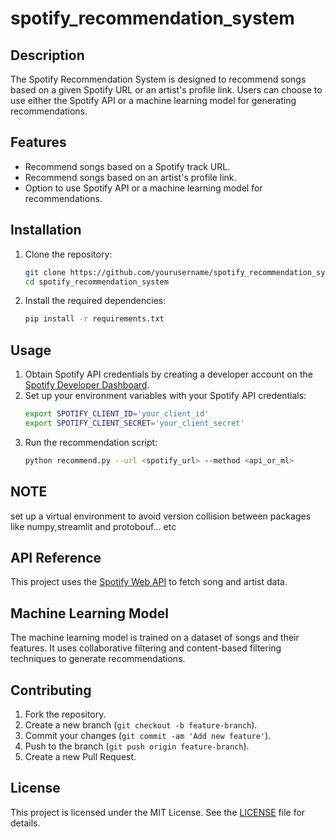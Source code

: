 # spotify_recommendation_system
## Description
The Spotify Recommendation System is designed to recommend songs based on a given Spotify URL or an artist's profile link. Users can choose to use either the Spotify API or a machine learning model for generating recommendations.

## Features
- Recommend songs based on a Spotify track URL.
- Recommend songs based on an artist's profile link.
- Option to use Spotify API or a machine learning model for recommendations.

## Installation
1. Clone the repository:
    ```bash
    git clone https://github.com/yourusername/spotify_recommendation_system.git
    cd spotify_recommendation_system
    ```
2. Install the required dependencies:
    ```bash
    pip install -r requirements.txt
    ```

## Usage
1. Obtain Spotify API credentials by creating a developer account on the [Spotify Developer Dashboard](https://developer.spotify.com/dashboard/).
2. Set up your environment variables with your Spotify API credentials:
    ```bash
    export SPOTIFY_CLIENT_ID='your_client_id'
    export SPOTIFY_CLIENT_SECRET='your_client_secret'
    ```
3. Run the recommendation script:
    ```bash
    python recommend.py --url <spotify_url> --method <api_or_ml>
    ```
## NOTE
set up a virtual environment to avoid version collision between packages like numpy,streamlit and protobouf... etc

## API Reference
This project uses the [Spotify Web API](https://developer.spotify.com/documentation/web-api/) to fetch song and artist data.

## Machine Learning Model
The machine learning model is trained on a dataset of songs and their features. It uses collaborative filtering and content-based filtering techniques to generate recommendations.

## Contributing
1. Fork the repository.
2. Create a new branch (`git checkout -b feature-branch`).
3. Commit your changes (`git commit -am 'Add new feature'`).
4. Push to the branch (`git push origin feature-branch`).
5. Create a new Pull Request.

## License
This project is licensed under the MIT License. See the [LICENSE](https://github.com/yashtachi/spotify_recommendation_system/blob/main/README.md) file for details.
